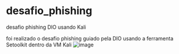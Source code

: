 # desafio_phishing
desafio phishing DIO usando Kali

foi realizado o desafio phishing guiado pela DIO usando a ferramenta Setoolkit dentro da VM Kali 
![image](https://github.com/user-attachments/assets/6c68ff43-7afe-4af5-9a5c-d9d995d2f970)
